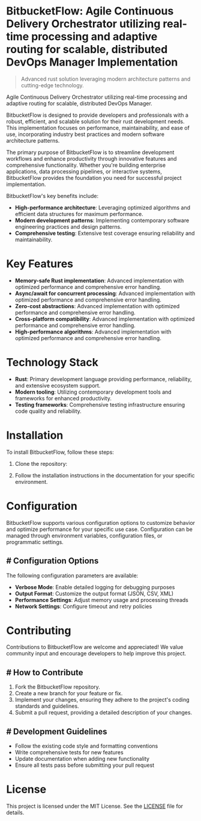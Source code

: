 <!-- fallback_BitbucketFlow_20251015193224_93126 -->

# BitbucketFlow: Agile Continuous Delivery Orchestrator utilizing real-time processing and adaptive routing for scalable, distributed DevOps Manager Implementation
> Advanced rust solution leveraging modern architecture patterns and cutting-edge technology.

Agile Continuous Delivery Orchestrator utilizing real-time processing and adaptive routing for scalable, distributed DevOps Manager.

BitbucketFlow is designed to provide developers and professionals with a robust, efficient, and scalable solution for their rust development needs. This implementation focuses on performance, maintainability, and ease of use, incorporating industry best practices and modern software architecture patterns.

The primary purpose of BitbucketFlow is to streamline development workflows and enhance productivity through innovative features and comprehensive functionality. Whether you're building enterprise applications, data processing pipelines, or interactive systems, BitbucketFlow provides the foundation you need for successful project implementation.

BitbucketFlow's key benefits include:

* **High-performance architecture**: Leveraging optimized algorithms and efficient data structures for maximum performance.
* **Modern development patterns**: Implementing contemporary software engineering practices and design patterns.
* **Comprehensive testing**: Extensive test coverage ensuring reliability and maintainability.

# Key Features

* **Memory-safe Rust implementation**: Advanced implementation with optimized performance and comprehensive error handling.
* **Async/await for concurrent processing**: Advanced implementation with optimized performance and comprehensive error handling.
* **Zero-cost abstractions**: Advanced implementation with optimized performance and comprehensive error handling.
* **Cross-platform compatibility**: Advanced implementation with optimized performance and comprehensive error handling.
* **High-performance algorithms**: Advanced implementation with optimized performance and comprehensive error handling.

# Technology Stack

* **Rust**: Primary development language providing performance, reliability, and extensive ecosystem support.
* **Modern tooling**: Utilizing contemporary development tools and frameworks for enhanced productivity.
* **Testing frameworks**: Comprehensive testing infrastructure ensuring code quality and reliability.

# Installation

To install BitbucketFlow, follow these steps:

1. Clone the repository:


2. Follow the installation instructions in the documentation for your specific environment.

# Configuration

BitbucketFlow supports various configuration options to customize behavior and optimize performance for your specific use case. Configuration can be managed through environment variables, configuration files, or programmatic settings.

## # Configuration Options

The following configuration parameters are available:

* **Verbose Mode**: Enable detailed logging for debugging purposes
* **Output Format**: Customize the output format (JSON, CSV, XML)
* **Performance Settings**: Adjust memory usage and processing threads
* **Network Settings**: Configure timeout and retry policies

# Contributing

Contributions to BitbucketFlow are welcome and appreciated! We value community input and encourage developers to help improve this project.

## # How to Contribute

1. Fork the BitbucketFlow repository.
2. Create a new branch for your feature or fix.
3. Implement your changes, ensuring they adhere to the project's coding standards and guidelines.
4. Submit a pull request, providing a detailed description of your changes.

## # Development Guidelines

* Follow the existing code style and formatting conventions
* Write comprehensive tests for new features
* Update documentation when adding new functionality
* Ensure all tests pass before submitting your pull request

# License

This project is licensed under the MIT License. See the [LICENSE](https://github.com/lisaantal/BitbucketFlow/blob/main/LICENSE) file for details.
